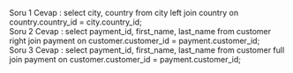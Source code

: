 Soru 1 Cevap :
select city, country from city
left join country on country.country_id = city.country_id; <br>
Soru 2 Cevap :
select payment_id, first_name, last_name from customer
right join payment on customer.customer_id = payment.customer_id; <br>
Soru 3 Cevap :
select payment_id, first_name, last_name from customer
full join payment on customer.customer_id = payment.customer_id;
